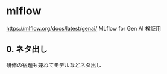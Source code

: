 # mlflow
https://mlflow.org/docs/latest/genai/
MLflow for Gen AI 検証用

## 0. ネタ出し
研修の宿題も兼ねてモデルなどネタ出し

